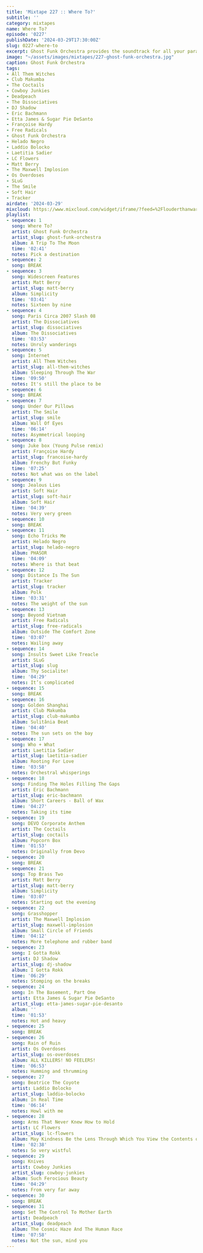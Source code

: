 ```yaml
---
title: 'Mixtape 227 :: Where To?'
subtitle: ''
category: mixtapes
name: Where To?
episode: '0227'
publishDate: '2024-03-29T17:30:00Z'
slug: 0227-where-to
excerpt: Ghost Funk Orchestra provides the soundtrack for all your paranormal festivities.
image: "~/assets/images/mixtapes/227-ghost-funk-orchestra.jpg"
caption: Ghost Funk Orchestra
tags:
- All Them Witches
- Club Makumba
- The Coctails
- Cowboy Junkies
- Deadpeach
- The Dissociatives
- DJ Shadow
- Eric Bachmann
- Etta James & Sugar Pie DeSanto
- Françoise Hardy
- Free Radicals
- Ghost Funk Orchestra
- Helado Negro
- Laddio Bolocko
- Laetitia Sadier
- LC Flowers
- Matt Berry
- The Maxwell Implosion
- Os Overdoses
- SLuG
- The Smile
- Soft Hair
- Tracker
airdate: '2024-03-29'
mixcloud: https://www.mixcloud.com/widget/iframe/?feed=%2Flouderthanwar%2Fthe-final-hour-227-where-to-2024-03-29%2F&hide_artwork=1&hide_cover=1&light=1
playlist:
- sequence: 1
  song: Where To?
  artist: Ghost Funk Orchestra
  artist_slug: ghost-funk-orchestra
  album: A Trip To The Moon
  time: '02:41'
  notes: Pick a destination
- sequence: 2
  song: BREAK
- sequence: 3
  song: Widescreen Features
  artist: Matt Berry
  artist_slug: matt-berry
  album: Simplicity
  time: '03:41'
  notes: Sixteen by nine
- sequence: 4
  song: Paris Circa 2007 Slash 08
  artist: The Dissociatives
  artist_slug: dissociatives
  album: The Dissociatives
  time: '03:53'
  notes: Unruly wanderings
- sequence: 5
  song: Internet
  artist: All Them Witches
  artist_slug: all-them-witches
  album: Sleeping Through The War
  time: '09:50'
  notes: It's still the place to be
- sequence: 6
  song: BREAK
- sequence: 7
  song: Under Our Pillows
  artist: The Smile
  artist_slug: smile
  album: Wall Of Eyes
  time: '06:14'
  notes: Asymmetrical looping
- sequence: 8
  song: Juke box (Young Pulse remix)
  artist: Françoise Hardy
  artist_slug: francoise-hardy
  album: Frenchy But Funky
  time: '07:25'
  notes: Not what was on the label
- sequence: 9
  song: Jealous Lies
  artist: Soft Hair
  artist_slug: soft-hair
  album: Soft Hair
  time: '04:39'
  notes: Very very green
- sequence: 10
  song: BREAK
- sequence: 11
  song: Echo Tricks Me
  artist: Helado Negro
  artist_slug: helado-negro
  album: PHASOR
  time: '04:09'
  notes: Where is that beat
- sequence: 12
  song: Distance Is The Sun
  artist: Tracker
  artist_slug: tracker
  album: Polk
  time: '03:31'
  notes: The weight of the sun
- sequence: 13
  song: Beyond Vietnam
  artist: Free Radicals
  artist_slug: free-radicals
  album: Outside The Comfort Zone
  time: '03:07'
  notes: Wailing away
- sequence: 14
  song: Insults Sweet Like Treacle
  artist: SLuG
  artist_slug: slug
  album: Thy Socialite!
  time: '04:29'
  notes: It’s complicated
- sequence: 15
  song: BREAK
- sequence: 16
  song: Golden Shanghai
  artist: Club Makumba
  artist_slug: club-makumba
  album: Sulitânia Beat
  time: '04:40'
  notes: The sun sets on the bay
- sequence: 17
  song: Who + What
  artist: Laetitia Sadier
  artist_slug: laetitia-sadier
  album: Rooting For Love
  time: '03:58'
  notes: Orchestral whisperings
- sequence: 18
  song: Finding The Holes Filling The Gaps
  artist: Eric Bachmann
  artist_slug: eric-bachmann
  album: Short Careers - Ball of Wax
  time: '04:27'
  notes: Taking its time
- sequence: 19
  song: DEVO Corporate Anthem
  artist: The Coctails
  artist_slug: coctails
  album: Popcorn Box
  time: '01:53'
  notes: Originally from Devo
- sequence: 20
  song: BREAK
- sequence: 21
  song: Top Brass Two
  artist: Matt Berry
  artist_slug: matt-berry
  album: Simplicity
  time: '03:07'
  notes: Starting out the evening
- sequence: 22
  song: Grasshopper
  artist: The Maxwell Implosion
  artist_slug: maxwell-implosion
  album: Small Circle of Friends
  time: '04:12'
  notes: More telephone and rubber band
- sequence: 23
  song: I Gotta Rokk
  artist: DJ Shadow
  artist_slug: dj-shadow
  album: I Gotta Rokk
  time: '06:29'
  notes: Stomping on the breaks
- sequence: 24
  song: In The Basement, Part One
  artist: Etta James & Sugar Pie DeSanto
  artist_slug: etta-james-sugar-pie-desanto
  album: ''
  time: '01:53'
  notes: Hot and heavy
- sequence: 25
  song: BREAK
- sequence: 26
  song: Rain of Ruin
  artist: Os Overdoses
  artist_slug: os-overdoses
  album: ALL KILLERS! NO FEELERS!
  time: '06:53'
  notes: Humming and thrumming
- sequence: 27
  song: Beatrice The Coyote
  artist: Laddio Bolocko
  artist_slug: laddio-bolocko
  album: In Real Time
  time: '06:14'
  notes: Howl with me
- sequence: 28
  song: Arms That Never Knew How to Hold
  artist: LC Flowers
  artist_slug: lc-flowers
  album: May Kindness Be the Lens Through Which You View the Contents of Life
  time: '02:38'
  notes: So very wistful
- sequence: 29
  song: Knives
  artist: Cowboy Junkies
  artist_slug: cowboy-junkies
  album: Such Ferocious Beauty
  time: '04:29'
  notes: From very far away
- sequence: 30
  song: BREAK
- sequence: 31
  song: Set The Control To Mother Earth
  artist: Deadpeach
  artist_slug: deadpeach
  album: The Cosmic Haze And The Human Race
  time: '07:58'
  notes: Not the sun, mind you
---
```


